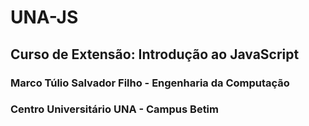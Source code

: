 # UNA-JS

## Curso de Extensão: Introdução ao JavaScript

### Marco Túlio Salvador Filho - Engenharia da Computação
### Centro Universitário UNA - Campus Betim
 
